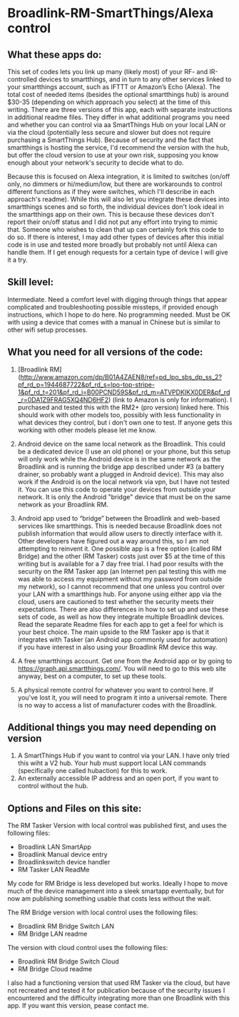 # Broadlink-RM-SmartThings/Alexa control


## What these apps do:
This set of codes lets you link up many (likely most) of your RF- and IR-controlled devices to smartthings, and in turn to any other services linked to your smartthings account, such as IFTTT or Amazon’s Echo (Alexa).  The total cost of needed items (besides the optional smartthings hub) is around $30-35 (depending on which approach you select) at the time of this writing.  There are three versions of this app, each with separate instructions in additional readme files.  They differ in what additional programs you need and whether you can control via aa SmartThings Hub on your local LAN or via the cloud (potentially less secure and slower but does not require purchasing a SmartThings Hub).  Because of security and the fact that smartthings is hosting the service, I'd recommend the version with the hub, but offer the cloud version to use at your own risk, supposing you know enough about your network's security to decide what to do. 

Because this is focused on Alexa integration, it is limited to switches (on/off only, no dimmers or hi/medium/low, but there are workarounds to control different functions as if they were switches, which I'll describe in each approach's readme). While this will also let you integrate these devices into smartthings scenes and so forth, the individual devices don't look ideal in the smartthings app on their own.  This is because these devices don't report their on/off status and I did not put any effort into trying to mimic that. Someone who wishes to clean that up can certainly fork this code to do so.  If there is interest, I may add other types of devices after this initial code is in use and tested more broadly but probably not until Alexa can handle them.  If I get enough requests for a certain type of device I will give it a try.

## Skill level: 
Intermediate. Need a comfort level with digging through things that appear complicated and troubleshooting possible missteps, if provided enough instructions, which I hope to do here. No programming needed. Must be OK with using a device that comes with a manual in Chinese but is similar to other wifi setup processes.

## What you need for all versions of the code:
1.	[Broadlink RM] (http://www.amazon.com/dp/B01A4ZAEN8/ref=pd_lpo_sbs_dp_ss_2?pf_rd_p=1944687722&pf_rd_s=lpo-top-stripe-1&pf_rd_t=201&pf_rd_i=B00PCND59S&pf_rd_m=ATVPDKIKX0DER&pf_rd_r=0DA1Z9FRAG5XQ4ND6HF2) (link to Amazon is only for information).  I purchased and tested this with the RM2+ (pro version) linked here. This should work with other models too, possibly with less functionality in what devices they control, but i don't own one to test.  If anyone gets this working with other models please let me know.

2.	Android device on the same local network as the Broadlink. This could be a dedicated device (I use an old phone) or your phone, but this setup will only work while the Android device is in the same network as the Broadlink and is running the bridge app described under #3 (a battery drainer, so probably want a plugged in Android device). This may also work if the Android is on the local network via vpn, but I have not tested it. You can use this code to operate your devices from outside your network.   It is only the Android "bridge" device that must be on the same network as your Broadlink RM. 

3.	Android app used to “bridge” between the Broadlink and web-based services like smartthings.  This is needed because Broadlink does not publish information that would allow users to directly interface with it.  Other developers have figured out a way around this, so I am not attempting to reinvent it.  One possible app is a free option (called RM Bridge) and the other (RM Tasker) costs just over $5 at the time of this writing but is available for a 7 day free trial.  I had poor results with the security on the RM Tasker app (an Internet pen pal testing this with me was able to access my equipment without my password from outside my network), so I cannot recommend that one unless you control over your LAN with a smartthings hub.  For anyone using either app via the cloud, users are cautioned to test whether the security meets their expectations.  There are also differences in how to set up and use these sets of code, as well as how they integrate multiple Broadlink devices.  Read the separate Readme files for each app to get a feel for which is your best choice.  The main upside to the RM Tasker app is that it integrates with Tasker (an Android app commonly used for automation) if you have interest in also using your Broadlink RM device this way.  

4.	A free smartthings account.  Get one from the Android app or by going to https://graph.api.smartthings.com/.  You will need to go to this web site anyway, best on a computer, to set up these tools.

5.	A physical remote control for whatever you want to control here.  If you've lost it, you will need to program it into a universal remote.  There is no way to access a list of manufacturer codes with the Broadlink.
	
## Additional things you may need depending on version
1. A SmartThings Hub if you want to control via your LAN.  I have only tried this wiht a V2 hub.  Your hub must support local LAN commands (specifically one called hubaction) for this to work.  
2. An externally accessible IP address and an open port, if you want to control without the hub.

## Options and Files on this site:

The RM Tasker Version with local control was published first, and uses the following files:
- Broadlink LAN SmartApp
- Broadlink Manual device entry
- Broadlinkswitch device handler
- RM Tasker LAN ReadMe

My code for RM Bridge is less developed but works.  Ideally I hope to move much of the device management into a sleek smartapp eventually, but for now am publishing something usable that costs less without the wait.  

The RM Bridge version with local control uses the following files:
- Broadlink RM Bridge Switch LAN
- RM Bridge LAN readme

The version with cloud control uses the following files:
- Broadlink RM Bridge Switch Cloud
- RM Bridge Cloud readme

I also had a functioning version that used RM Tasker via the cloud, but have not recreated and tested it for publication because of the security issues I encountered and the difficulty integrating more than one Broadlink with this app.  If you want this version, pease contact me.

